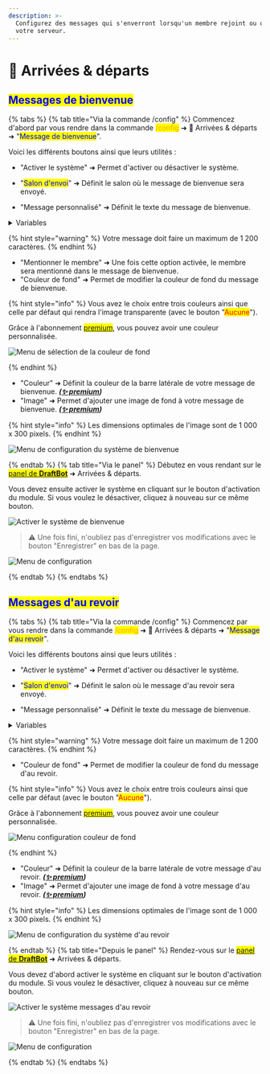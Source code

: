 ```yaml
---
description: >-
  Configurez des messages qui s'enverront lorsqu'un membre rejoint ou quitte
  votre serveur.
---
```


# 👋 Arrivées & départs

## <mark style="color:blue;">Messages de bienvenue</mark>

{% tabs %}
{% tab title="Via la commande /config" %}
Commencez d'abord par vous rendre dans la commande <mark style="color:orange;">/config</mark> ➜ 👋
Arrivées & départs ➜ "<mark style="color:blue;">Message de bienvenue</mark>".

Voici les différents boutons ainsi que leurs utilités :
- "Activer le système" ➜ Permet d'activer ou désactiver le système.
- "<mark style="color:blue;">Salon d'envoi</mark>" ➜ Définit le salon où le message de bienvenue sera envoyé.

- "Message personnalisé" ➜ Définit le texte du message de bienvenue.

<details>
<summary>Variables</summary>
Les variables sont des bouts de texte qui évoluent suivant la personne, le serveur, le salon ou encore le temps. Voici celles utilisables dans les messages de bienvenue de DraftBot.

- `{user}` ➜ Mention du membre
- `{user.id}` ➜ Identifiant du membre
- `{user.username}` ➜ Pseudo du membre
- `{user.nickname}` ➜ Surnom ou pseudo du membre
- `{server}` ➜ Nom du serveur
- `{server.id}` ➜ Identifiant du serveur
- `{server.name}` ➜ Nom du serveur
- `{server.membercount}` ➜ Nombre de membres sur le serveur
- `{channel}` ➜ Mentions du salon
- `{channel.id}` ➜ Identifiant du salon
- `{channel.name}` ➜ Nom du salon
- `{date}` ➜ Date actuelle (JJ/MM/AAAA)
- `{time}` ➜ Heure actuelle (HH:MM)
- `{timestamp}` ➜ Timestamp actuel en secondes
</details>

{% hint style="warning" %}
Votre message doit faire un maximum de 1 200 caractères.
{% endhint %}

- "Mentionner le membre" ➜ Une fois cette option activée, le membre sera mentionné dans le message de bienvenue.
- "Couleur de fond" ➜ Permet de modifier la couleur de fond du message de bienvenue.

{% hint style="info" %}
Vous avez le choix entre trois couleurs ainsi que celle par défaut qui rendra l'image transparente (avec le bouton "<mark style="color:red;">Aucune</mark>").

Grâce à l'abonnement <mark style="color:blue;">[premium](https://draftbot.fr/premium)</mark>, vous pouvez avoir une couleur personnalisée.

![Menu de sélection de la couleur de fond](../../.gitbook/assets/welcome/configuration-welcome-color.png)

{% endhint %}

- "Couleur" ➜ Définit la couleur de la barre latérale de votre message de bienvenue. **_([✨ premium](https://draftbot.fr/premium))_**
- "Image" ➜ Permet d'ajouter une image de fond à votre message de bienvenue. **_([✨ premium](https://draftbot.fr/premium))_**

{% hint style="info" %}
Les dimensions optimales de l'image sont de 1 000 x 300 pixels.
{% endhint %}

![Menu de configuration du système de bienvenue](../../.gitbook/assets/welcome/configuration-welcome.png)

{% endtab %}
{% tab title="Via le panel" %}
Débutez en vous rendant sur le <mark style="color:blue;">[panel de **DraftBot**](https://draftbot.fr/dashboard/)</mark> ➜ Arrivées & départs.

Vous devez ensuite activer le système en cliquant sur le bouton d'activation du module. Si vous voulez le désactiver, cliquez à nouveau sur ce même bouton.

![Activer le système de bienvenue](../../.gitbook/assets/welcome/dashboard-welcome-enable.png)

> ⚠️ Une fois fini, n'oubliez pas d'enregistrer vos modifications avec le bouton "Enregistrer" en bas de la page.

![Menu de configuration](../../.gitbook/assets/welcome/dashboard-welcome.png)

{% endtab %}
{% endtabs %}

## <mark style="color:blue;">Messages d'au revoir</mark>

{% tabs %}
{% tab title="Via la commande /config" %}
Commencez par vous rendre dans la commande <mark style="color:orange;">/config</mark> ➜ 👋
Arrivées & départs ➜ "<mark style="color:blue;">Message d'au revoir</mark>".

Voici les différents boutons ainsi que leurs utilités :
- "Activer le système" ➜ Permet d'activer ou désactiver le système.
- "<mark style="color:blue;">Salon d'envoi</mark>" ➜ Définit le salon où le message d'au revoir sera envoyé.

- "Message personnalisé" ➜ Définit le texte du message de bienvenue.

<details>
<summary>Variables</summary>
Les variables sont des bouts de texte qui évoluent suivant la personne, le serveur, le salon ou encore le temps. Voici celles utilisables dans les messages d'au revoir de DraftBot.

- `{user}` ➜ Mention du membre
- `{user.id}` ➜ Identifiant du membre
- `{user.username}` ➜ Pseudo du membre
- `{user.nickname}` ➜ Surnom ou pseudo du membre
- `{user.tag}` ➜ Tag du membre _(Pseudo#0000)_
- `{server}` ➜ Nom du serveur
- `{server.id}` ➜ Identifiant du serveur
- `{server.name}` ➜ Nom du serveur
- `{server.membercount}` ➜ Nombre de membres sur le serveur
- `{channel}` ➜ Mentions du salon
- `{channel.id}` ➜ Identifiant du salon
- `{channel.name}` ➜ Nom du salon
- `{date}` ➜ Date actuelle (JJ/MM/AAAA)
- `{time}` ➜ Heure actuelle (HH:MM)
- `{timestamp}` ➜ Timestamp actuel en secondes
</details>

{% hint style="warning" %}
Votre message doit faire un maximum de 1 200 caractères.
{% endhint %}

- "Couleur de fond" ➜ Permet de modifier la couleur de fond du message d'au revoir.

{% hint style="info" %}
Vous avez le choix entre trois couleurs ainsi que celle par défaut (avec le bouton "<mark style="color:red;">Aucune</mark>"). 

Grâce à l'abonnement <mark style="color:blue;">[premium](https://draftbot.fr/premium)</mark>, vous pouvez avoir une couleur personnalisée.

![Menu configuration couleur de fond](../../.gitbook/assets/welcome/configuration-goodbye-color.png)

{% endhint %}

- "Couleur" ➜ Définit la couleur de la barre latérale de votre message d'au revoir. **_([✨ premium](https://draftbot.fr/premium))_**
- "Image" ➜ Permet d'ajouter une image de fond à votre message d'au revoir. **_([✨ premium](https://draftbot.fr/premium))_**

{% hint style="info" %}
Les dimensions optimales de l'image sont de 1 000 x 300 pixels.
{% endhint %}

![Menu de configuration du système d'au revoir](../../.gitbook/assets/welcome/configuration-goodbye.png)

{% endtab %}
{% tab title="Depuis le panel" %}
Rendez-vous sur le <mark style="color:blue;">[panel de **DraftBot**](https://draftbot.fr/dashboard)</mark> ➜ Arrivées & départs.

Vous devez d'abord activer le système en cliquant sur le bouton d'activation du module. Si vous voulez le désactiver, cliquez à nouveau sur ce même bouton.

![Activer le système messages d'au revoir](../../.gitbook/assets/welcome/dashboard-goodbye-enable.png)

> ⚠️ Une fois fini, n'oubliez pas d'enregistrer vos modifications avec le bouton "Enregistrer" en bas de la page.

![Menu de configuration](../../.gitbook/assets/welcome/dashboard-goodbye-configuration.png)

{% endtab %}
{% endtabs %}